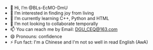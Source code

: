 - 👋 Hi, I’m @BLs-EcMO-DmU
- 👀 I’m interested in finding joy from living
- 🌱 I’m currently learning C++, Python and HTML
- 💞️ I’m not looking to collaborate temporally
- 📫 You can reach me by Email: DGU_CEQ@163.com
- 😄 Pronouns: confidence
- ⚡ Fun fact: I'm a Chinese and I'm not so well in read English (AwA)

<!---
BLs-EcMO-DmU/BLs-EcMO-DmU is a ✨ special ✨ repository because its `README.md` (this file) appears on your GitHub profile.
You can click the Preview link to take a look at your changes.
--->
